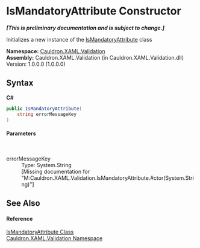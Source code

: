 # IsMandatoryAttribute Constructor 
 _**\[This is preliminary documentation and is subject to change.\]**_

Initializes a new instance of the <a href="T_Cauldron_XAML_Validation_IsMandatoryAttribute">IsMandatoryAttribute</a> class

**Namespace:**&nbsp;<a href="N_Cauldron_XAML_Validation">Cauldron.XAML.Validation</a><br />**Assembly:**&nbsp;Cauldron.XAML.Validation (in Cauldron.XAML.Validation.dll) Version: 1.0.0.0 (1.0.0.0)

## Syntax

**C#**<br />
``` C#
public IsMandatoryAttribute(
	string errorMessageKey
)
```


#### Parameters
&nbsp;<dl><dt>errorMessageKey</dt><dd>Type: System.String<br />\[Missing <param name="errorMessageKey"/> documentation for "M:Cauldron.XAML.Validation.IsMandatoryAttribute.#ctor(System.String)"\]</dd></dl>

## See Also


#### Reference
<a href="T_Cauldron_XAML_Validation_IsMandatoryAttribute">IsMandatoryAttribute Class</a><br /><a href="N_Cauldron_XAML_Validation">Cauldron.XAML.Validation Namespace</a><br />